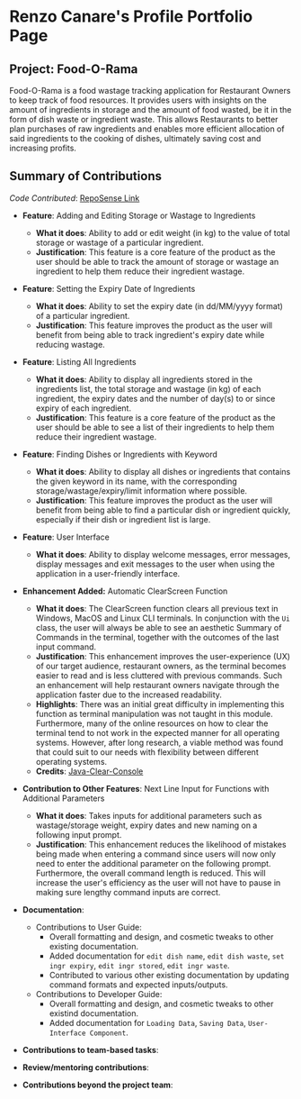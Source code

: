 # Renzo Canare's Profile Portfolio Page

## Project: Food-O-Rama
Food-O-Rama is a food wastage tracking application for
Restaurant Owners to keep track of food resources.
It provides users with insights on the amount of
ingredients in storage and the amount of food wasted,
be it in the form of dish waste or ingredient waste.
This allows Restaurants to better plan purchases of raw ingredients
and enables more efficient allocation of said ingredients to the cooking of dishes,
ultimately saving cost and increasing profits.

## Summary of Contributions
*Code Contributed*: [RepoSense Link](https://nus-cs2113-ay2122s1.github.io/tp-dashboard/?search=renzocanare&sort=groupTitle&sortWithin=title&timeframe=commit&mergegroup=&groupSelect=groupByRepos&breakdown=true&checkedFileTypes=docs~functional-code~test-code~other&since=2021-09-25&tabOpen=true&tabType=authorship&tabAuthor=renzocanare&tabRepo=AY2122S1-CS2113T-W11-4%2Ftp%5Bmaster%5D&authorshipIsMergeGroup=false&authorshipFileTypes=docs~functional-code~test-code~other&authorshipIsBinaryFileTypeChecked=false&zFR=false)

* **Feature**: Adding and Editing Storage or Wastage to Ingredients
    * **What it does**: Ability to add or edit weight (in kg) to the value of total storage or wastage of a particular ingredient.
    * **Justification**: This feature is a core feature of the product as the user should be able to track the amount of storage or wastage
    an ingredient to help them reduce their ingredient wastage. 
  

* **Feature**: Setting the Expiry Date of Ingredients
    * **What it does**: Ability to set the expiry date (in dd/MM/yyyy format) of a particular ingredient.      
    * **Justification**: This feature improves the product as the user will benefit from being able to track ingredient's expiry date
    while reducing wastage.


* **Feature**: Listing All Ingredients
    * **What it does**: Ability to display all ingredients stored in the ingredients list, the total storage and wastage (in kg) of each ingredient, the expiry dates 
        and the number of day(s) to or since expiry of each ingredient.
    * **Justification**: This feature is a core feature of the product as the user should be able to see a list of their ingredients 
        to help them reduce their ingredient wastage.


* **Feature**: Finding Dishes or Ingredients with Keyword
    * **What it does**: Ability to display all dishes or ingredients that contains the given keyword in its name,
        with the corresponding storage/wastage/expiry/limit information where possible.
    * **Justification**: This feature improves the product as the user will benefit from being able to find a particular dish
        or ingredient quickly, especially if their dish or ingredient list is large.
    

* **Feature**: User Interface
    * **What it does**: Ability to display welcome messages, error messages, display messages and exit messages to the user when 
      using the application in a user-friendly interface.


* **Enhancement Added:** Automatic ClearScreen Function
    * **What it does**: The ClearScreen function clears all previous text in Windows, MacOS and Linux CLI terminals.
          In conjunction with the `Ui` class, the user will always be able to see an aesthetic Summary of Commands in the terminal, together with the outcomes of the
          last input command.
    * **Justification**: This enhancement improves the user-experience (UX) of our target audience, restaurant owners, as the terminal becomes easier to read and is less
          cluttered with previous commands. Such an enhancement will help restaurant owners navigate through the application faster due to the increased readability.
    * **Highlights**: There was an initial great difficulty in implementing this function as terminal manipulation was not taught in this module.
          Furthermore, many of the online resources on how to clear the terminal tend to not work in the expected manner for all operating systems.
          However, after long research, a viable method was found that could suit to our needs with flexibility between different operating systems.
    * **Credits**: [Java-Clear-Console](https://www.delftstack.com/howto/java/java-clear-console/)


* **Contribution to Other Features**: Next Line Input for Functions with Additional Parameters
    * **What it does**: Takes inputs for additional parameters such as wastage/storage weight, expiry dates and new naming on a following input prompt.
    * **Justification**: This enhancement reduces the likelihood of mistakes being made when entering a command since users will
      now only need to enter the additional parameter on the following prompt. Furthermore, the overall command length is reduced. This will increase the user's
      efficiency as the user will not have to pause in making sure lengthy command inputs are correct.
    

* **Documentation**:
    * Contributions to User Guide:
        * Overall formatting and design, and cosmetic tweaks to other existing documentation.
        * Added documentation for `edit dish name`, `edit dish waste`, `set ingr expiry`, `edit ingr stored`, `edit ingr waste`.
        * Contributed to various other existing documentation by updating command formats and expected inputs/outputs.
    * Contributions to Developer Guide:
        * Overall formatting and design, and cosmetic tweaks to other existind documentation.
        * Added documentation for `Loading Data`, `Saving Data`, `User-Interface Component`.


* **Contributions to team-based tasks**:
* **Review/mentoring contributions**:
* **Contributions beyond the project team**:
